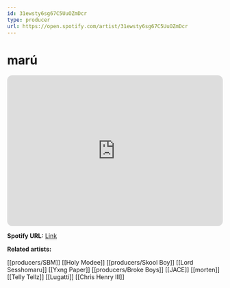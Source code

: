 ```yaml
---
id: 31ewsty6sg67C5UuOZmDcr
type: producer
url: https://open.spotify.com/artist/31ewsty6sg67C5UuOZmDcr
---
```

# marú

<iframe style="border-radius:12px" src="https://open.spotify.com/embed/artist/31ewsty6sg67C5UuOZmDcr" width="100%" height="352" frameBorder="0" allowfullscreen="" allow="autoplay; clipboard-write; encrypted-media; fullscreen; picture-in-picture" loading="lazy"></iframe>

**Spotify URL:** [Link](https://open.spotify.com/artist/31ewsty6sg67C5UuOZmDcr)

**Related artists:**

[[producers/SBM]]
[[Holy Modee]]
[[producers/Skool Boy]]
[[Lord Sesshomaru]]
[[Yxng Paper]]
[[producers/Broke Boys]]
[[JACE]]
[[morten]]
[[Telly Tellz]]
[[Lugatti]]
[[Chris Henry III]]
